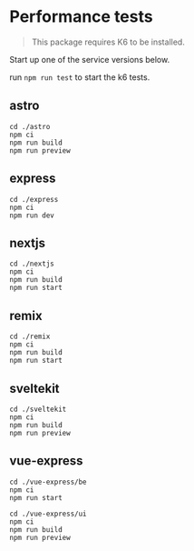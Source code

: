 # Performance tests

> This package requires K6 to be installed.

Start up one of the service versions below.

run `npm run test` to start the k6 tests.

## astro

```
cd ./astro
npm ci
npm run build
npm run preview
```

## express

```
cd ./express
npm ci
npm run dev
```

## nextjs

```
cd ./nextjs
npm ci
npm run build
npm run start
```

## remix

```
cd ./remix
npm ci
npm run build
npm run start
```

## sveltekit

```
cd ./sveltekit
npm ci
npm run build
npm run preview
```

## vue-express

```
cd ./vue-express/be
npm ci
npm run start
```

```
cd ./vue-express/ui
npm ci
npm run build
npm run preview
```
